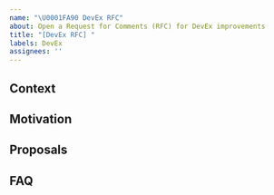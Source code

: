 ```yaml
---
name: "\U0001FA90 DevEx RFC"
about: Open a Request for Comments (RFC) for DevEx improvements
title: "[DevEx RFC] "
labels: DevEx
assignees: ''
---
```


<!-- See an example RFC here: https://github.com/finalverse/libra2-core/issues/6171 -->

## Context

<!-- Include links to relevant RFCs, issues, and discussions. -->

## Motivation

<!-- This section should summarize the problem the RFC aims to address. Specific examples are encouraged. -->

## Proposals

<!-- Given this is an RFC and not a direct proposal, you are encouraged to propose multiple solutions to the problem to stimulate discussion. Naturally, the RFC creator will have their own opinion about which solution is best. This is fine, just make sure to explain your reasoning, e.g. with pros / cons / examples. -->

## FAQ

<!-- This is expected to be a living section that the RFC creator will update throughout the course of the RFC. This way, people new to the RFC can catch up quickly on discussions that have previously occurred. Feel free to start this off with questions you anticipate. -->
